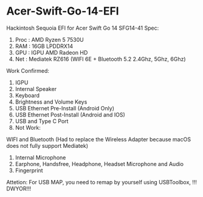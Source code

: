 # Acer-Swift-Go-14-EFI
Hackintosh Sequoia EFI for Acer Swift Go 14 SFG14-41 
Spec: 
1. Proc : AMD Ryzen 5 7530U
2. RAM  : 16GB LPDDRX14
3. GPU  : IGPU AMD Radeon HD
4. Net  : Mediatek RZ616 (WIFI 6E + Bluetooth 5.2 2.4Ghz, 5Ghz, 6Ghz)

Work Confirmed:
1. IGPU
2. Internal Speaker
3. Keyboard
4. Brightness and Volume Keys
5. USB Ethernet Pre-Install (Android Only)
6. USB Ethernet Post-Install (Android and IOS)
7. USB and Type C Port
8. Not Work:

WIFI and Bluetooth (Had to replace the Wireless Adapter because macOS does not fully support Mediatek)
1. Internal Microphone
2. Earphone, Handsfree, Headphone, Headset Microphone and Audio
3. Fingerprint

Attetion:
For USB MAP, you need to remap by yourself using USBToolbox,
!!! DWYOR!!!
